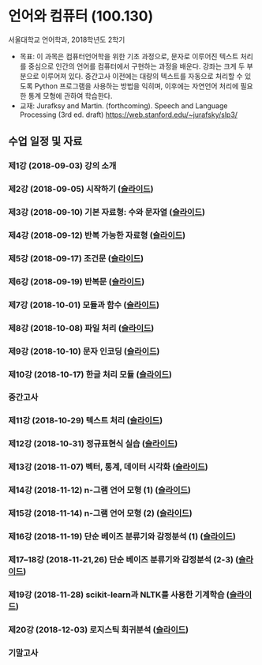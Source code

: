 # 언어와 컴퓨터 (100.130)
서울대학교 언어학과, 2018학년도 2학기

+ 목표: 이 과목은 컴퓨터언어학을 위한 기초 과정으로, 문자로 이루어진 텍스트 처리를 중심으로 인간의 언어를 컴퓨터에서 구현하는 과정을 배운다. 강좌는 크게 두 부분으로 이루어져 있다. 중간고사 이전에는 대량의 텍스트를 자동으로 처리할 수 있도록 Python 프로그램을 사용하는 방법을 익히며, 이후에는 자연언어 처리에 필요한 통계 모형에 관하여 학습한다.
+ 교재: Jurafksy and Martin. (forthcoming). Speech and Language Processing (3rd ed. draft) https://web.stanford.edu/~jurafsky/slp3/

## 수업 일정 및 자료

### 제1강 (2018-09-03) 강의 소개

### 제2강 (2018-09-05) 시작하기 ([슬라이드](https://github.com/suzisuti/lecture/blob/master/2018/LC/slides/02-20180905.pdf))

### 제3강 (2018-09-10) 기본 자료형: 수와 문자열 ([슬라이드](https://github.com/suzisuti/lecture/blob/master/2018/LC/slides/03-20180910.pdf))

### 제4강 (2018-09-12) 반복 가능한 자료형 ([슬라이드](https://github.com/suzisuti/lecture/blob/master/2018/LC/slides/04-20180912.pdf))

### 제5강 (2018-09-17) 조건문 ([슬라이드](https://github.com/suzisuti/lecture/blob/master/2018/LC/slides/05-20180917.pdf))

### 제6강 (2018-09-19) 반복문 ([슬라이드](https://github.com/suzisuti/lecture/blob/master/2018/LC/slides/06-20180919.pdf))

### 제7강 (2018-10-01) 모듈과 함수 ([슬라이드](https://github.com/suzisuti/lecture/blob/master/2018/LC/slides/07-20181001.pdf))

### 제8강 (2018-10-08) 파일 처리  ([슬라이드](https://github.com/suzisuti/lecture/blob/master/2018/LC/slides/08-20181008.pdf))

### 제9강 (2018-10-10) 문자 인코딩 ([슬라이드](https://github.com/suzisuti/lecture/blob/master/2018/LC/slides/09-20181010.pdf))

### 제10강 (2018-10-17) 한글 처리 모듈 ([슬라이드](https://github.com/suzisuti/lecture/blob/master/2018/LC/slides/10-20181017.pdf))

### 중간고사

### 제11강 (2018-10-29) 텍스트 처리 ([슬라이드](https://github.com/suzisuti/lecture/blob/master/2018/LC/slides/11-20181029.pdf))

### 제12강 (2018-10-31) 정규표현식 실습 ([슬라이드](https://github.com/suzisuti/lecture/blob/master/2018/LC/slides/12-20181031.pdf))

### 제13강 (2018-11-07) 벡터, 통계, 데이터 시각화 ([슬라이드](https://github.com/suzisuti/lecture/blob/master/2018/LC/slides/13-20181107.pdf))

### 제14강 (2018-11-12) n-그램 언어 모형 (1) ([슬라이드](https://github.com/suzisuti/lecture/blob/master/2018/LC/slides/14-20181112.pdf))

### 제15강 (2018-11-14) n-그램 언어 모형 (2) ([슬라이드](https://github.com/suzisuti/lecture/blob/master/2018/LC/slides/15-20181114.pdf))

### 제16강 (2018-11-19) 단순 베이즈 분류기와 감정분석 (1) ([슬라이드](https://github.com/suzisuti/lecture/blob/master/2018/LC/slides/16-20181119.pdf))

### 제17–18강 (2018-11-21,26) 단순 베이즈 분류기와 감정분석 (2-3) ([슬라이드](https://github.com/suzisuti/lecture/blob/master/2018/LC/slides/17-20181121.pdf))

### 제19강 (2018-11-28) scikit-learn과 NLTK를 사용한 기계학습 ([슬라이드](https://github.com/suzisuti/lecture/blob/master/2018/LC/slides/19-20181128.pdf))

### 제20강 (2018-12-03) 로지스틱 회귀분석 ([슬라이드](https://github.com/suzisuti/lecture/blob/master/2018/LC/slides/20-20181203.pdf))

### 기말고사
